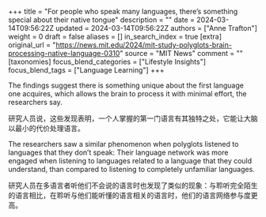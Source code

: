 +++
title = "For people who speak many languages, there’s something special about their native tongue"
description = ""
date = 2024-03-14T09:56:22Z
updated = 2024-03-14T09:56:22Z
authors = ["Anne Trafton"]
weight = 0
draft = false
aliases = []
in_search_index = true
[extra]
original_url = "https://news.mit.edu/2024/mit-study-polyglots-brain-processing-native-language-0310"
source = "MIT News"
comment = ""
[taxonomies]
focus_blend_categories = ["Lifestyle Insights"]
focus_blend_tags = ["Language Learning"]
+++

The findings suggest there is something unique about the first language one acquires, which allows the brain to process it with minimal effort, the researchers say.

研究人员说，这些发现表明，一个人掌握的第一门语言有其独特之处，它能让大脑以最小的代价处理语言。

The researchers saw a similar phenomenon when polyglots listened to languages that they don’t speak: Their language network was more engaged when listening to languages related to a language that they could understand, than compared to listening to completely unfamiliar languages.

研究人员在多语言者听他们不会说的语言时也发现了类似的现象：与聆听完全陌生的语言相比，在聆听与他们能听懂的语言相关的语言时，他们的语言网络参与度更高。
